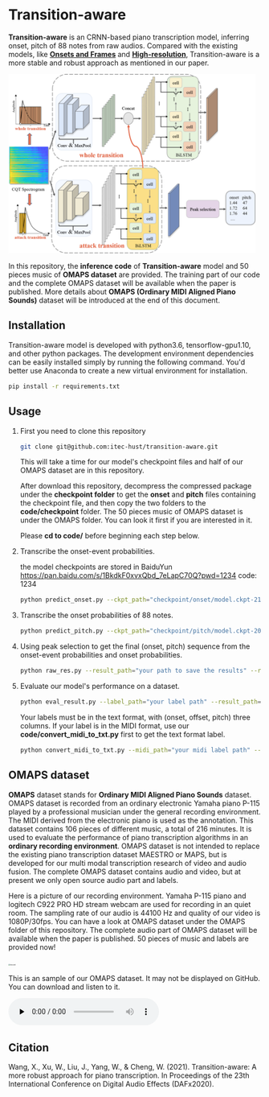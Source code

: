# Transition-aware
**Transition-aware** is an CRNN-based piano transcription model, inferring onset, pitch of 88 notes from raw audios. Compared with the existing models, like [**Onsets and Frames**](https://github.com/magenta/magenta/tree/master/magenta/models/onsets_frames_transcription) and [**High-resolution**](https://github.com/qiuqiangkong/piano_transcription_inference), Transition-aware is a more stable and robust approach as mentioned in our paper.

<img src="pics/network.png" alt="model" style="zoom:48%;" />

In this repository, the **inference code** of **Transition-aware** model and 50 pieces music of **OMAPS dataset** are provided. The training part of our code and the complete OMAPS dataset will be available when the paper is published.  More details about **OMAPS (Ordinary MIDI Aligned Piano Sounds)** dataset will be introduced at the end of this document.

## Installation
Transition-aware model is developed with python3.6, tensorflow-gpu1.10, and other python packages. The development environment dependencies can be easily installed simply by running the following command. You'd better use Anaconda to create a new virtual environment for installation.
```bash
pip install -r requirements.txt
```

## Usage
1. First you need to clone this repository

   ```bash
   git clone git@github.com:itec-hust/transition-aware.git
   ```

   This will take a time for our model's checkpoint files and half of our OMAPS dataset are in this repository. 

   After download this repository,  decompress the compressed package under the **checkpoint folder** to get the **onset** and **pitch** files containing the checkpoint file, and then copy the two folders to the **code/checkpoint** folder. The 50 pieces music of OMAPS dataset is under the OMAPS folder. You can look it first if you are interested in it.

   

   Please **cd to code/** before beginning each step below.

2. Transcribe the onset-event probabilities.

   the model checkpoints are stored in BaiduYun https://pan.baidu.com/s/1BkdkF0xvxQbd_7eLapC70Q?pwd=1234 code: 1234

   ```bash
   python predict_onset.py --ckpt_path="checkpoint/onset/model.ckpt-218000" --audio_dir="your audio path" --predict_dir="your path to save tfrecords" --save_raw_dir="your path to save onset-event probabilities"
   ```

3. Transcribe the onset probabilities of 88 notes.

   ```bash
   python predict_pitch.py --ckpt_path="checkpoint/pitch/model.ckpt-204000" --audio_dir="your audio path" --predict_dir="your path to save tfrecords" --save_raw_dir="your path to save onset probabilities"
   ```
4. Using peak selection to get the final (onset, pitch) sequence from the onset-event probabilities and onset probabilities.

   ```bash
   python raw_res.py --result_path="your path to save the results" --raw_onset_path="your path to save onset-event probabilities" --raw_pitch_path="your path to save onset probabilities"
   ```
5. Evaluate our model's performance on a dataset.

   ```bash
   python eval_result.py --label_path="your label path" --result_path="your path to save the results"
   ```

   Your labels must be in the text format, with (onset, offset, pitch) three columns. If your label is in the MIDI format, use our **code/convert_midi_to_txt.py** first to get the text format label.

   ```bash
   python convert_midi_to_txt.py --midi_path="your midi label path" --txt_path="your path to save the text format label"
   ```



## OMAPS dataset

**OMAPS** dataset stands for **Ordinary MIDI Aligned Piano Sounds** dataset. OMAPS dataset is recorded from an ordinary electronic Yamaha piano P-115 played by a professional musician under the general recording environment. The MIDI derived from the electronic piano is used as the annotation. This dataset contains 106 pieces of different music, a total of 216 minutes. It is used to evaluate the performance of piano transcription algorithms in an **ordinary recording environment**.  OMAPS dataset is not intended to replace the existing piano transcription dataset MAESTRO or MAPS, but is developed for our multi modal transcription research of video and audio fusion.  The complete OMAPS dataset contains audio and video, but at present we only open source audio part and labels.

Here is a picture of our recording environment. Yamaha P-115 piano and  logitech C922 PRO HD stream webcam are used for recording in an quiet room.  The sampling rate of our audio is 44100 Hz and quality of our  video is 1080P/30fps. You can have a look at OMAPS dataset under the OMAPS folder of this repository. The complete audio part of OMAPS dataset will be available when the paper is published. 50 pieces of music and labels are provided now!

<img src="pics/record.png" alt="record" style="zoom:24%;" />



This is an sample of our OMAPS dataset. It may not be displayed on GitHub. You can download and listen to it.

<audio id="audio" controls="" preload="none">
   <source id="mp3" src="OMAPS/001.mp3">
</audio>

## Citation

Wang, X., Xu, W., Liu, J., Yang, W., & Cheng, W. (2021). Transition-aware: A more robust approach for piano transcription. In Proceedings of the 23th International Conference on Digital Audio Effects (DAFx2020).